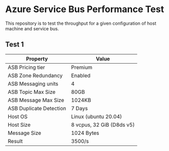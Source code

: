 # Azure Service Bus Performance Test

This repository is to test the throughput for a given configuration of host machine and service bus.

## Test 1

| Property                | Value                     |
|-------------------------|---------------------------|
| ASB Pricing tier        | Premium                   |
| ASB Zone Redundancy     | Enabled                   |
| ASB Messaging units     | 4                         |
| ASB Topic Max Size      | 80GB                      |
| ASB Message Max Size    | 1024KB                    |
| ASB Duplicate Detection | 7 Days                    |
| Host OS                 | Linux (ubuntu 20.04)      |   
| Host Size               | 8 vcpus, 32 GiB (D8ds v5) |
| Message Size            | 1024 Bytes                |
| Result                  | 3500/s                    |
